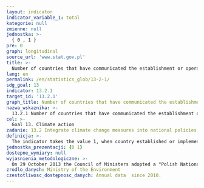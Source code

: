 ```yaml
---
layout: indicator
indicator_variable_1: total
kategorie: null
zmienne: null
jednostka: >-
  { 0 , 1 }
pre: 0
graph: longitudinal
source_url: 'www.stat.gov.pl'
title: >-
  Number of countries that have communicated the establishment or operationalisation of an integrated policy/strategy/plan which increases their ability to adapt to the adverse impacts of climate change, and foster climate resilience and low greenhouse gas emissions development in a manner that does not threaten food production (including a national adaptation plan, nationally determined contribution, national communication, biennial update report or other)
lang: en
permalink: /en/statistics_glob/13-2-1/
sdg_goal: 13
indicator: 13.2.1
target_id: '13.2.1'
graph_title: Number of countries that have communicated the establishment or operationalisation of an integrated policy/strategy/plan which increases their ability to adapt to the adverse impacts of climate change, and foster climate resilience and low greenhouse gas emissions development in a manner that does not threaten food production (including a national adaptation plan, nationally determined contribution, national communication, biennial update report or other)
nazwa_wskaznika: >-
  13.2.1 Number of countries that have communicated the establishment or operationalisation of an integrated policy/strategy/plan which increases their ability to adapt to the adverse impacts of climate change, and foster climate resilience and low greenhouse gas emissions development in a manner that does not threaten food production (including a national adaptation plan, nationally determined contribution, national communication, biennial update report or other)
cel: >-
  Goal 13. Climate action
zadanie: 13.2 Integrate climate change measures into national policies, strategies and planning
definicja: >-
  The indicator takes the value 1, when country established or implemented integrated policies, strategies and/or plans to enhance its ability to adapt to the adverse effects of climate change, in support of the resistance against climate and low greenhouse gas emissions in a way that does not endanger food production (of which: adaptation of the national plan, the contribution at the national level, the national communication, biennial reports and other).
jednostka_prezentacji: {0 1}
dostepne_wymiary: null
wyjasnienia_metodologiczne: >-
  On 29 October 2013 the Council of Ministers adopted a "Polish National Strategy for Adaptation to Climate Change, with the perspective by 2030" – called NAS 2020 (in Polish: SPA 2020). This is the first Polish strategy document, which directly relates to the issue of adaptation to climate change.The aim of the NAS 2020 is to provide sustainable development and the effective functioning of the economy and society in the face of the risks posed by climate changes. The document indicated the priority directions of adaptation actions that should be taken by 2020 in the most sensitive to climate change areas: water management, agriculture, forestry, biodiversity, health, energy, construction and spatial planning, urban areas, transport, mountain areas and coastal zones. NAS 2020 is part of a wider research project called KLIMADA, carried out (in years 2011-2013) on the request of the Ministry of the Environment with funds from the National Fund for Environmental Protection and Water Management, covering the period up to 2070.NAS 2020 strategy is part of the activities of the European Union in terms of adaptation to climate change, which aims to improve the immunity of the Member States on the current and expected climate change, with a focus on better preparation for extreme climatic and weather conditions and the socio-economic costs reduction.Together with the strategy adopted by the Council of Ministers, the special website klimada.mos.gov.pl was launched. It contains information about mitigation and adaptation to climate change.
zrodlo_danych: Ministry of the Environment
czestotliwosc_dostępnosc_danych: Annual data  since 2010.
---
```

